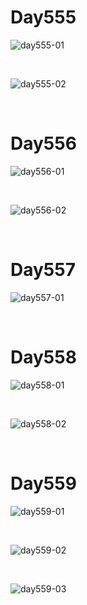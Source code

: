 # Day555

![day555-01](assets/day555-01.png)

&nbsp;

![day555-02](assets/day555-02.jpeg)

&nbsp;

# Day556

![day556-01](assets/day556-01.png)

&nbsp;

![day556-02](assets/day556-02.png)

&nbsp;

# Day557

![day557-01](assets/day557-01.png)

&nbsp;

# Day558

![day558-01](assets/day558-01.png)

&nbsp;

![day558-02](assets/day558-02.png)

&nbsp;

# Day559

![day559-01](assets/day559-01.png)

&nbsp;

![day559-02](assets/day559-02.jpeg)

&nbsp;

![day559-03](assets/day559-03.jpeg)








